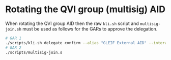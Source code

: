 # Rotating the QVI group (multisig) AID

When rotating the QVI group AID then the raw `kli.sh` script and `multisig-join.sh` must be used as follows for the GARs to approve the delegation.

```bash
# GAR 1
./scripts/kli.sh delegate confirm --alias "GLEIF External AID" --interact
# GAR 2
./scripts/multisig-join.s
```